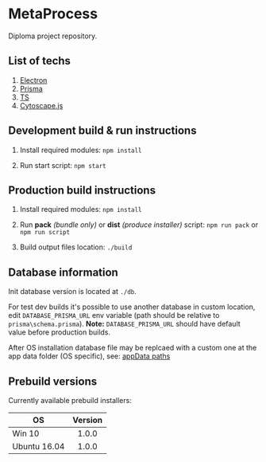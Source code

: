 # MetaProcess

Diploma project repository.

## List of techs

1. [Electron](https://www.electronjs.org/)
2. [Prisma](https://www.prisma.io/)
3. [TS](https://www.typescriptlang.org/)
4. [Cytoscape.js](https://js.cytoscape.org/)

## Development build & run instructions

1. Install required modules: `npm install`

2. Run start script: `npm start`

## Production build instructions

1. Install required modules: `npm install`

2. Run **pack** *(bundle only)* or **dist** *(produce installer)* script: `npm run pack` or `npm run script`

3. Build output files location: `./build`

## Database information

Init database version is located at `./db`.

For test dev builds it's possible to use another database in custom location, edit `DATABASE_PRISMA_URL` env variable (path should be relative to `prisma\schema.prisma`). **Note:** `DATABASE_PRISMA_URL` should have default value before production builds.

After OS installation database file may be replcaed with a custom one at the app data folder (OS specific), see: [appData paths](https://www.electronjs.org/docs/api/app#appgetpathname)

## Prebuild versions

Currently available prebuild installers:

| OS            | Version       |
| ------------- |:-------------:|
| Win 10        | 1.0.0         |
| Ubuntu 16.04  | 1.0.0         |
